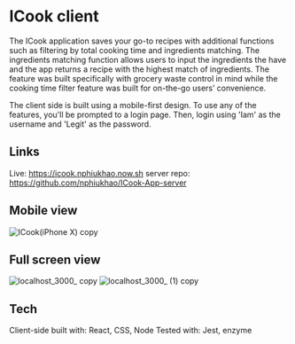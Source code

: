 # ICook client
The ICook application saves your go-to recipes with additional functions such as filtering by total cooking time and ingredients matching. The ingredients matching function allows users to input the ingredients the have and the app returns a recipe with the highest match of ingredients. The feature was built specifically with grocery waste control in mind while the cooking time filter feature was built for on-the-go users’ convenience.

The client side is built using a mobile-first design. To use any of the features, you'll be prompted to a login page. Then, login using 'Iam' as the username and 'Legit' as the password.

## Links
Live: https://icook.nphiukhao.now.sh
server repo: https://github.com/nphiukhao/ICook-App-server

## Mobile view
![ICook(iPhone X) copy](https://user-images.githubusercontent.com/52511122/68272801-90199700-0019-11ea-8268-b21fa950a63d.png)

## Full screen view
![localhost_3000_ copy](https://user-images.githubusercontent.com/52511122/68273051-4bdac680-001a-11ea-8579-1dc56232a6ad.png)
![localhost_3000_ (1) copy](https://user-images.githubusercontent.com/52511122/68273001-251c9000-001a-11ea-856e-f8de3e843ff4.png)

## Tech
Client-side built with: React, CSS, Node
Tested with: Jest, enzyme

